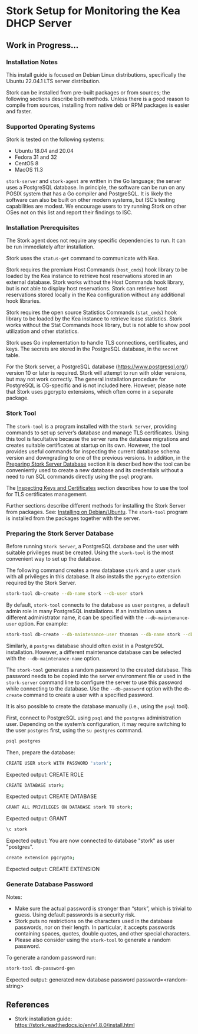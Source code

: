 Stork Setup for Monitoring the Kea DHCP Server
==============================================

## Work in Progress...

### Installation Notes

This install guide is focused on Debian Linux distributions, specifically the Ubuntu 22.04.1 LTS server distribution.

Stork can be installed from pre-built packages or from sources; the following sections describe both methods. Unless there is a good reason to compile from sources, installing from native deb or RPM packages is easier and faster.

### Supported Operating Systems

Stork is tested on the following systems:
- Ubuntu 18.04 and 20.04
- Fedora 31 and 32
- CentOS 8
- MacOS 11.3

`stork-server` and `stork-agent` are written in the Go language; the server uses a PostgreSQL database. In principle, the software can be run on any POSIX system that has a Go compiler and PostgreSQL. It is likely the software can also be built on other modern systems, but ISC’s testing capabilities are modest. We encourage users to try running Stork on other OSes not on this list and report their findings to ISC.

### Installation Prerequisites

The Stork agent does not require any specific dependencies to run. It can be run immediately after installation.

Stork uses the `status-get` command to communicate with Kea.

Stork requires the premium Host Commands (`host_cmds`) hook library to be loaded by the Kea instance to retrieve host reservations stored in an external database. Stork works without the Host Commands hook library, but is not able to display host reservations. Stork can retrieve host reservations stored locally in the Kea configuration without any additional hook libraries.

Stork requires the open source Statistics Commands (`stat_cmds`) hook library to be loaded by the Kea instance to retrieve lease statistics. Stork works without the Stat Commands hook library, but is not able to show pool utilization and other statistics.

Stork uses Go implementation to handle TLS connections, certificates, and keys. The secrets are stored in the PostgreSQL database, in the `secret` table.

For the Stork server, a PostgreSQL database (https://www.postgresql.org/) version 10 or later is required. Stork will attempt to run with older versions, but may not work correctly. The general installation procedure for PostgreSQL is OS-specific and is not included here. However, please note that Stork uses pgcrypto extensions, which often come in a separate package. 

### Stork Tool

The `stork-tool` is a program installed with the `Stork Server`, providing commands to set up server’s database and manage TLS certificates. Using this tool is facultative because the server runs the database migrations and creates suitable certificates at startup on its own. However, the tool provides useful commands for inspecting the current database schema version and downgrading to one of the previous versions. In addition, in the [Preparing Stork Server Database](https://stork.readthedocs.io/en/v1.8.0/install.html#setup-server-database) section it is described how the tool can be conveniently used to create a new database and its credentials without a need to run SQL commands directly using the `psql` program.

The [Inspecting Keys and Certificates](https://stork.readthedocs.io/en/v1.8.0/install.html#inspecting-keys-and-certificates) section describes how to use the tool for TLS certificates management.

Further sections describe different methods for installing the Stork Server from packages. See: [Installing on Debian/Ubuntu](https://stork.readthedocs.io/en/v1.8.0/install.html#install-server-deb). The `stork-tool` program is installed from the packages together with the server.

### Preparing the Stork Server Database

Before running `Stork Server`, a PostgreSQL database and the user with suitable privileges must be created. Using the `stork-tool` is the most convenient way to set up the database.

The following command creates a new database `stork` and a user `stork` with all privileges in this database. It also installs the `pgcrypto` extension required by the Stork Server.

```bash
stork-tool db-create --db-name stork --db-user stork
```

By default, `stork-tool` connects to the database as user `postgres`, a default admin role in many PostgreSQL installations. If an installation uses a different administrator name, it can be specified with the `--db-maintenance-user` option. For example:

```bash
stork-tool db-create --db-maintenance-user thomson --db-name stork --db-user stork
```

Similarly, a `postgres` database should often exist in a PostgreSQL installation. However, a different maintenance database can be selected with the `--db-maintenance-name` option.

The `stork-tool` generates a random password to the created database. This password needs to be copied into the server environment file or used in the `stork-server` command line to configure the server to use this password while connecting to the database. Use the `--db-password` option with the `db-create` command to create a user with a specified password.

It is also possible to create the database manually (i.e., using the `psql` tool).

First, connect to PostgreSQL using `psql` and the `postgres` administration user. Depending on the system’s configuration, it may require switching to the user `postgres` first, using the `su postgres` command.

```bash
psql postgres
```

Then, prepare the database:

```bash
CREATE USER stork WITH PASSWORD 'stork';
```

Expected output: CREATE ROLE

```bash
CREATE DATABASE stork;
```

Expected output: CREATE DATABASE

```bash
GRANT ALL PRIVILEGES ON DATABASE stork TO stork;
```

Expected output: GRANT

```bash
\c stork
```

Expected output: You are now connected to database "stork" as user "postgres".

```bash
create extension pgcrypto;
```

Expected output: CREATE EXTENSION

### Generate Database Password

Notes:
  - Make sure the actual password is stronger than “stork”, which is trivial to guess. Using default passwords is a security risk.
  - Stork puts no restrictions on the characters used in the database passwords, nor on their length. In particular, it accepts passwords containing spaces, quotes, double quotes, and other special characters. 
  - Please also consider using the `stork-tool` to generate a random password.

To generate a random password run:

```bash
stork-tool db-password-gen
```

Expected output: generated new database password password=\<random-string\>























## References
  - Stork installation guide: https://stork.readthedocs.io/en/v1.8.0/install.html

